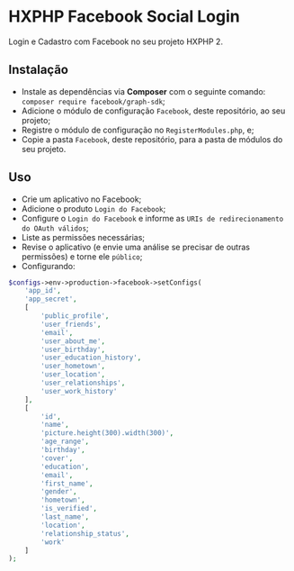 # HXPHP Facebook Social Login
Login e Cadastro com Facebook no seu projeto HXPHP 2.

## Instalação
+ Instale as dependências via **Composer** com o seguinte comando: `composer require facebook/graph-sdk`;
+ Adicione o módulo de configuração `Facebook`, deste repositório, ao seu projeto;
+ Registre o módulo de configuração no `RegisterModules.php`, e;
+ Copie a pasta `Facebook`, deste repositório, para a pasta de módulos do seu projeto.

## Uso
+ Crie um aplicativo no Facebook;
+ Adicione o produto `Login do Facebook`;
+ Configure o `Login do Facebook` e informe as `URIs de redirecionamento do OAuth válidos`;
+ Liste as permissões necessárias;
+ Revise o aplicativo (e envie uma análise se precisar de outras permissões) e torne ele `público`;
+ Configurando:
```php
$configs->env->production->facebook->setConfigs(
    'app_id',
    'app_secret',
    [
        'public_profile',
        'user_friends',
        'email',
        'user_about_me',
        'user_birthday',
        'user_education_history',
        'user_hometown',
        'user_location',
        'user_relationships',
        'user_work_history'
    ],
    [
        'id',
        'name',
        'picture.height(300).width(300)',
        'age_range',
        'birthday',
        'cover',
        'education',
        'email',
        'first_name',
        'gender',
        'hometown',
        'is_verified',
        'last_name',
        'location',
        'relationship_status',
        'work'
    ]
);
```